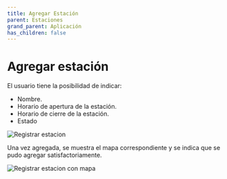 ```yaml
---
title: Agregar Estación
parent: Estaciones
grand_parent: Aplicación
has_children: false
---
```


# Agregar estación

El usuario tiene la posibilidad de indicar:

* Nombre.
* Horario de apertura de la estación.
* Horario de cierre de la estación.
* Estado


![Registrar estacion](https://i.ibb.co/HH1Y5J1/Registrar-Estacion.png)


Una vez agregada, se muestra el mapa correspondiente y se indica que se pudo agregar satisfactoriamente.


![Registrar estacion con mapa](https://i.ibb.co/CtxWmKs/Registrar-Estacion-Mapa.png)
